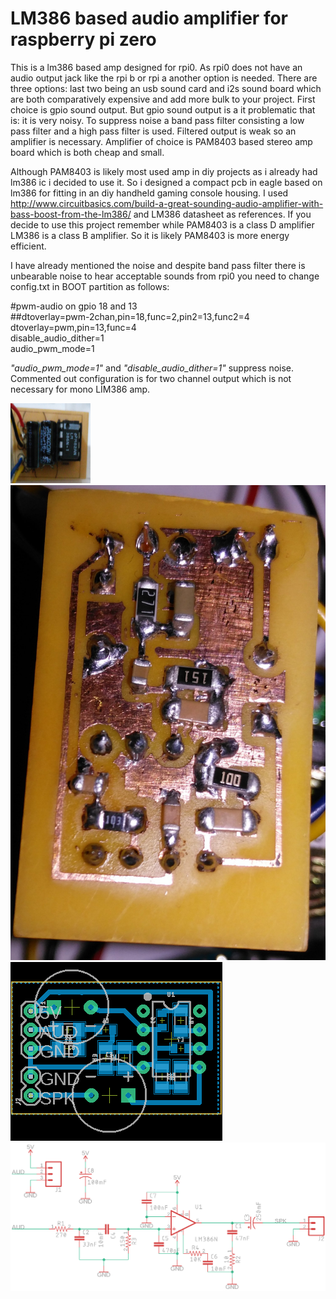 # LM386 based audio amplifier for raspberry pi zero


This is a lm386 based amp designed for rpi0. As rpi0 does not have an audio output jack like the rpi b or rpi a another option is needed. There are three options: last two being an usb sound card and i2s sound board which are both comparatively expensive and add more bulk to your project. First choice is gpio sound output. But gpio sound output is a it problematic that is: it is very noisy. To suppress noise a band pass filter consisting a low pass filter and a high pass filter is used. Filtered output is weak so an amplifier is necessary. Amplifier of choice is PAM8403 based stereo amp board which is both cheap and small. 

Although PAM8403 is likely most used amp in diy projects as i already had lm386 ic i decided to use it. So i designed a compact pcb in eagle based on lm386 for fitting in an diy handheld gaming console housing. I used http://www.circuitbasics.com/build-a-great-sounding-audio-amplifier-with-bass-boost-from-the-lm386/ and LM386 datasheet as references. If you decide to use this project remember while PAM8403 is a class D amplifier LM386 is a class B amplifier. So it is likely PAM8403 is more energy efficient.

I have already mentioned the noise and despite band pass filter there is unbearable noise to hear acceptable sounds from rpi0 you need to change config.txt in BOOT partition as follows:


#pwm-audio on gpio 18 and 13<br>
##dtoverlay=pwm-2chan,pin=18,func=2,pin2=13,func2=4<br>
dtoverlay=pwm,pin=13,func=4<br>
disable_audio_dither=1<br>
audio_pwm_mode=1<br>


<i>"audio_pwm_mode=1"</i> and <i>"disable_audio_dither=1"</i> suppress noise. Commented out configuration is for two channel output which is not necessary for mono LİM386 amp.

<img src="/resim2.jpg" alt="lm386 amp top side" style="width:128px;height:128px;">

<img src="/resim3.jpg" alt="lm386 amp bottom side">

<img src="/pcb.png" alt="pcb design">

<img src="/schematic.png" alt="schematic">
